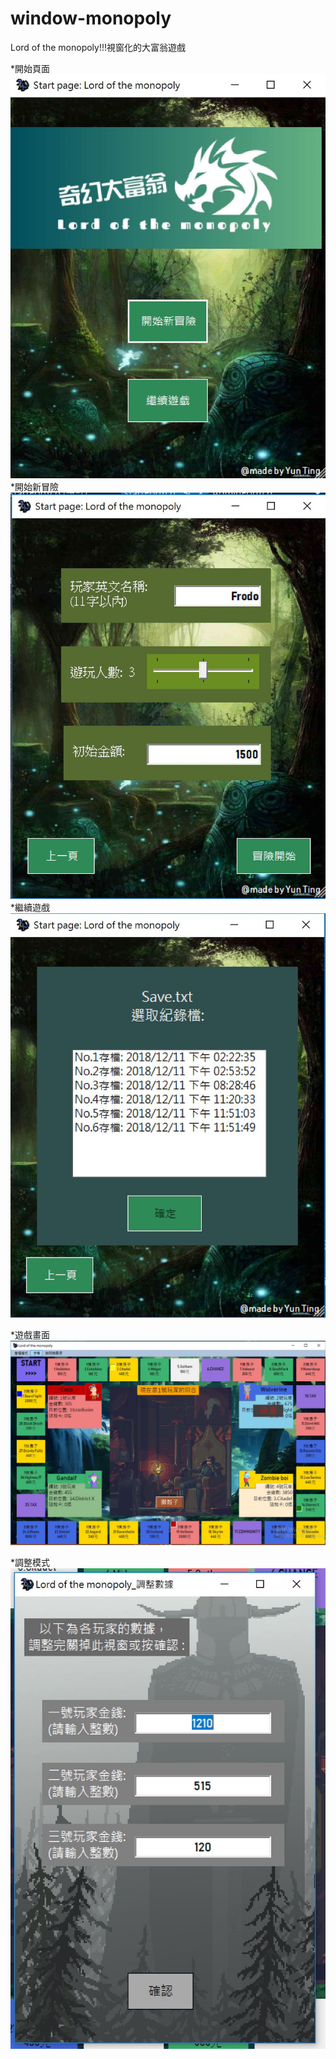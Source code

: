 # window-monopoly
Lord of the monopoly!!!視窗化的大富翁遊戲

*開始頁面
![image](https://github.com/RavenCheng1120/window-monopoly/blob/master/Demo%20image/startPage.JPG)
*開始新冒險
![image](https://github.com/RavenCheng1120/window-monopoly/blob/master/Demo%20image/startPage2.JPG)
*繼續遊戲
![image](https://github.com/RavenCheng1120/window-monopoly/blob/master/Demo%20image/startPage3.JPG)

*遊戲畫面
![image](https://github.com/RavenCheng1120/window-monopoly/blob/master/Demo%20image/gamePage.JPG)

*調整模式
![](https://github.com/RavenCheng1120/window-monopoly/blob/master/Demo%20image/modePage.JPG)
